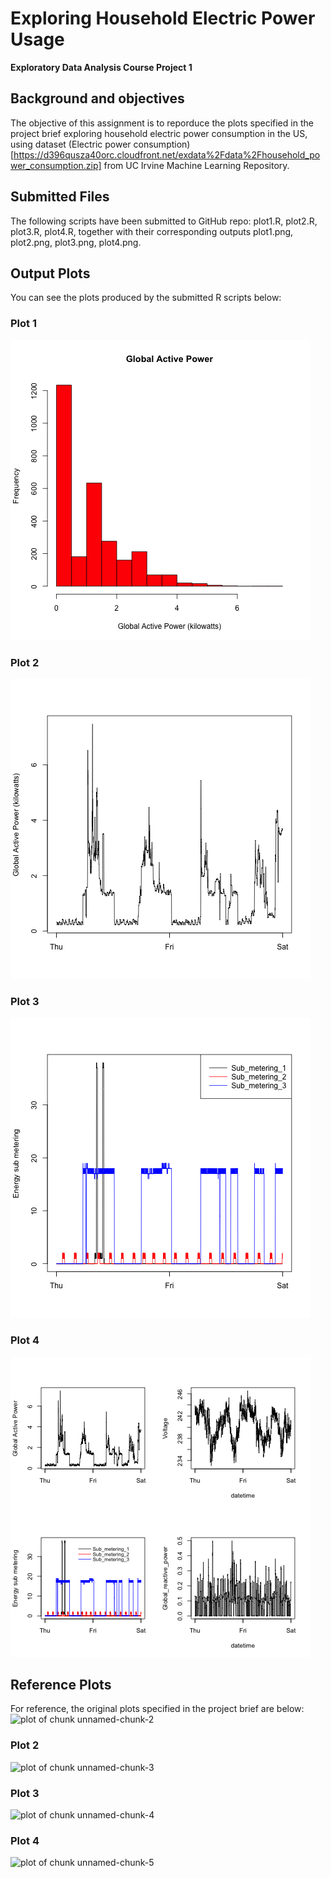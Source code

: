 # Exploring Household Electric Power Usage
**Exploratory Data Analysis Course Project 1**

## Background and objectives

The objective of this assignment is to reporduce the plots specified in the project brief exploring household electric power consumption in the US, using dataset (Electric power consumption) [https://d396qusza40orc.cloudfront.net/exdata%2Fdata%2Fhousehold_power_consumption.zip] from UC Irvine Machine Learning Repository.

## Submitted Files
The following scripts have been submitted to GitHub repo: plot1.R, plot2.R, plot3.R, plot4.R, together with their corresponding outputs plot1.png, plot2.png, plot3.png, plot4.png.

## Output Plots
You can see the plots produced by the submitted R scripts below:

### Plot 1
![Plot1](plot1.png)

### Plot 2
![Plot2](plot2.png)

### Plot 3
![Plot3](plot3.png)

### Plot 4
![Plot4](plot4.png)

## Reference Plots
For reference, the original plots specified in the project brief are below:
![plot of chunk unnamed-chunk-2](figure/unnamed-chunk-2.png) 

### Plot 2

![plot of chunk unnamed-chunk-3](figure/unnamed-chunk-3.png) 

### Plot 3

![plot of chunk unnamed-chunk-4](figure/unnamed-chunk-4.png) 

### Plot 4

![plot of chunk unnamed-chunk-5](figure/unnamed-chunk-5.png) 
